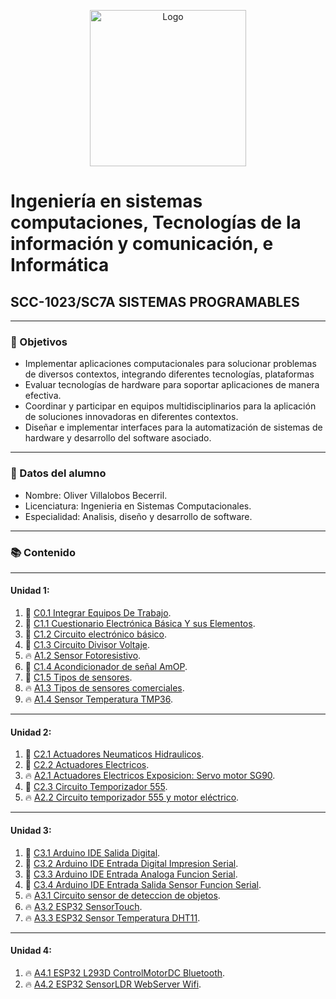 <p align="center">
    <img alt="Logo" src="https://www.tijuana.tecnm.mx/wp-content/themes/tecnm/images/logo_TECT.png" width=250 height=250>
</p>

# Ingeniería en sistemas computaciones, Tecnologías de la información y comunicación, e Informática

## SCC-1023/SC7A SISTEMAS PROGRAMABLES

---

### :pencil: Objetivos

+ Implementar aplicaciones computacionales para solucionar problemas de diversos contextos, integrando diferentes tecnologías, plataformas
+ Evaluar tecnologías de hardware para soportar aplicaciones de manera efectiva.
+ Coordinar y participar en equipos multidisciplinarios para la aplicación de soluciones innovadoras en diferentes contextos. 
+ Diseñar e implementar interfaces para la automatización de sistemas de hardware y desarrollo del software asociado. 


---

### :necktie: Datos del alumno

* Nombre: Oliver Villalobos Becerril.
* Licenciatura: Ingenieria en Sistemas Computacionales.
* Especialidad: Analisis, diseño y desarrollo de software.

---

### :books: Contenido
---
#### Unidad 1:
1. :book: [C0.1 Integrar Equipos De Trabajo](C0.1_IntegrarEquiposDeTrabajo_VillalobosBecerrilOliver.md).
2. :book: [C1.1 Cuestionario Electrónica Básica Y sus Elementos](C1.1%20CuestionarioElectrónicaBásicaYsusElementos_VillalobosBecerrilOliver.md).
3. :book: [C1.2 Circuito electrónico básico](C1.2_Circuito_electrónico_básico_VillalobosOliver.md).
4. :book: [C1.3 Circuito Divisor Voltaje](C1.3_CircuitoDivisorVoltaje_VillalobosOliver.md).
5. :fire: [A1.2 Sensor Fotoresistivo](A1.2_OliverVillalobos_DytechWolf.md).
6. :book: [C1.4 Acondicionador de señal AmOP](C1.4_AcondicionadordesenalAmOP_VillalobosOliver.md).
7. :book: [C1.5 Tipos de sensores](C1.5_Tipos_de_sensores_VillalobosOliver.md).
8. :fire: [A1.3 Tipos de sensores comerciales](A1.3_OliverVillalobos_DytechWolf.md).
9. :fire: [A1.4 Sensor Temperatura TMP36](A1.4_OliverVillalobos_DytechWolf.md).
---
#### Unidad 2:
1. :book: [C2.1 Actuadores Neumaticos Hidraulicos](C2.1_ActuadoresNeumaticosHidraulicos_VillalobosOliver.md).
2. :book: [C2.2 Actuadores Electricos](C2.2_ActuadoresElectricos_VillalobosOliver.md).
3. :fire: [A2.1 Actuadores Electricos Exposicion: Servo motor SG90](A2.1_OliverVillalobos_DytechWolf.md).
4. :book: [C2.3 Circuito Temporizador 555](C2.3_CircuitoTemporizador555_VillalobosOliver.md).
5. :fire: [A2.2 Circuito temporizador 555 y motor eléctrico](A2.2_OliverVillalobos_DytechWolf.md).
---
#### Unidad 3:
1. :book: [C3.1 Arduino IDE Salida Digital](C3.1_OliverVillalobos_DytechWolf.md).
2. :book: [C3.2 Arduino IDE Entrada Digital Impresion Serial](C3.2_OliverVillalobos_DytechWolf.md).
3. :book: [C3.3 Arduino IDE Entrada Analoga Funcion Serial](C3.3_OliverVillalobos_DytechWolf.md).
4. :book: [C3.4 Arduino IDE Entrada Salida Sensor Funcion Serial](C3.4_OliverVillalobos_DytechWolf.md).
5. :fire: [A3.1 Circuito sensor de deteccion de objetos](A3.1_OliverVillalobos_DytechWolf.md).
6. :fire: [A3.2 ESP32 SensorTouch](A3.2_OliverVillalobos_DytechWolf.md).
7. :fire: [A3.3 ESP32 Sensor Temperatura DHT11](A3.3_OliverVillalobos_DytechWolf.md).
---
#### Unidad 4:
1. :fire: [A4.1 ESP32 L293D ControlMotorDC Bluetooth](A4.1_OliverVillalobos_DytechWolf.md).
2. :fire: [A4.2 ESP32 SensorLDR WebServer Wifi](A4.2_OliverVillalobos_DytechWolf.md).
